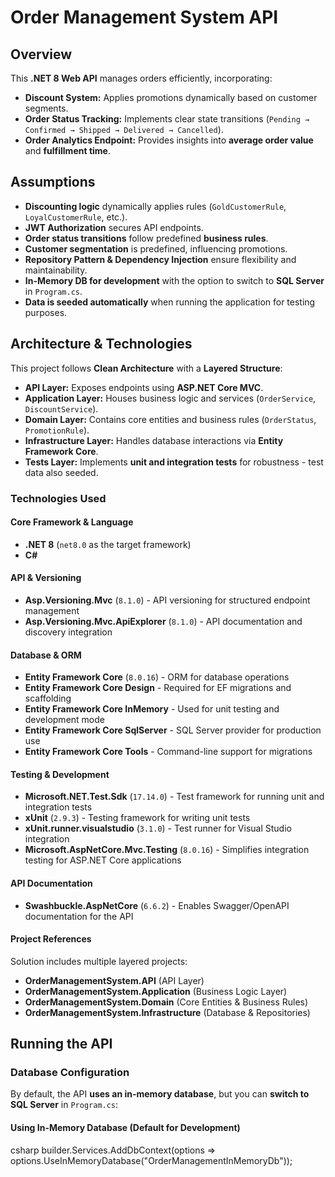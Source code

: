 # Order Management System API  

## Overview  
This **.NET 8 Web API** manages orders efficiently, incorporating:  
- **Discount System:** Applies promotions dynamically based on customer segments.  
- **Order Status Tracking:** Implements clear state transitions (`Pending → Confirmed → Shipped → Delivered → Cancelled`).  
- **Order Analytics Endpoint:** Provides insights into **average order value** and **fulfillment time**.  

## Assumptions  
- **Discounting logic** dynamically applies rules (`GoldCustomerRule`, `LoyalCustomerRule`, etc.).  
- **JWT Authorization** secures API endpoints.  
- **Order status transitions** follow predefined **business rules**.  
- **Customer segmentation** is predefined, influencing promotions.    
- **Repository Pattern & Dependency Injection** ensure flexibility and maintainability.  
- **In-Memory DB for development** with the option to switch to **SQL Server** in `Program.cs`.  
- **Data is seeded automatically** when running the application for testing purposes.  

## Architecture & Technologies  
This project follows **Clean Architecture** with a **Layered Structure**:
- **API Layer:** Exposes endpoints using **ASP.NET Core MVC**.  
- **Application Layer:** Houses business logic and services (`OrderService`, `DiscountService`).  
- **Domain Layer:** Contains core entities and business rules (`OrderStatus`, `PromotionRule`).  
- **Infrastructure Layer:** Handles database interactions via **Entity Framework Core**.  
- **Tests Layer:** Implements **unit and integration tests** for robustness - test data also seeded.  

### Technologies Used  
#### **Core Framework & Language**
- **.NET 8** (`net8.0` as the target framework)
- **C#**

#### **API & Versioning**
- **Asp.Versioning.Mvc** (`8.1.0`) - API versioning for structured endpoint management
- **Asp.Versioning.Mvc.ApiExplorer** (`8.1.0`) - API documentation and discovery integration

#### **Database & ORM**
- **Entity Framework Core** (`8.0.16`) - ORM for database operations
- **Entity Framework Core Design** - Required for EF migrations and scaffolding
- **Entity Framework Core InMemory** - Used for unit testing and development mode
- **Entity Framework Core SqlServer** - SQL Server provider for production use
- **Entity Framework Core Tools** - Command-line support for migrations

#### **Testing & Development**
- **Microsoft.NET.Test.Sdk** (`17.14.0`) - Test framework for running unit and integration tests
- **xUnit** (`2.9.3`) - Testing framework for writing unit tests
- **xUnit.runner.visualstudio** (`3.1.0`) - Test runner for Visual Studio integration
- **Microsoft.AspNetCore.Mvc.Testing** (`8.0.16`) - Simplifies integration testing for ASP.NET Core applications

#### **API Documentation**
- **Swashbuckle.AspNetCore** (`6.6.2`) - Enables Swagger/OpenAPI documentation for the API

#### **Project References**
Solution includes multiple layered projects:
- **OrderManagementSystem.API** (API Layer)
- **OrderManagementSystem.Application** (Business Logic Layer)
- **OrderManagementSystem.Domain** (Core Entities & Business Rules)
- **OrderManagementSystem.Infrastructure** (Database & Repositories)

## Running the API  
### **Database Configuration**
By default, the API **uses an in-memory database**, but you can **switch to SQL Server** in `Program.cs`:

#### Using **In-Memory Database** (Default for Development)
csharp
builder.Services.AddDbContext<OrderManagementSystemContext>(options =>
    options.UseInMemoryDatabase("OrderManagementInMemoryDb"));
